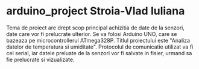 # arduino_project Stroia-Vlad Iuliana
Tema de proiect are drept scop principal achizitia de date de la senzori, date care vor fi prelucrate ulterior. Se va folosi Arduino UNO, care se bazeaza pe microcontrollerul  ATmega328P. Titlul proiectului este "Analiza datelor de temperatura si umiditate". Protocolul de comunicatie utilizat va fi cel serial, iar datele preluate de la senzori vor fi salvate in fisier, urmand sa fie prelucrate si vizualizate.
